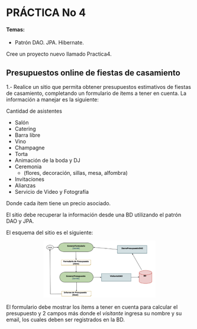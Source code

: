 # PRÁCTICA No 4

#### Temas:
- Patrón DAO. JPA. Hibernate.

Cree un proyecto nuevo llamado Practica4. 

## Presupuestos online de fiestas de casamiento

1.- Realice un sitio que permita obtener presupuestos estimativos de fiestas de casamiento, completando un formulario de ítems a tener en cuenta. La información a manejar es la siguiente:

Cantidad de asistentes
- Salón
- Catering
- Barra libre
- Vino
- Champagne
- Torta
- Animación de la boda y DJ
- Ceremonia
    - (flores, decoración, sillas, mesa, alfombra)
- Invitaciones
- Alianzas
- Servicio de Video y Fotografía

Donde cada ítem tiene un precio asociado.

El sitio debe recuperar la información desde una BD utilizando el patrón DAO y JPA. 

El esquema del sitio es el siguiente:

<p align="center">
  <img src="/Practica4/assets/figura1.png" alt="Form de ejemplo" width="60%" height="60%">
</p>

El formulario debe mostrar los ítems a tener en cuenta para calcular el presupuesto y 2 campos más donde el _visitante_ ingresa su nombre y su email, los cuales deben ser registrados en la BD.
